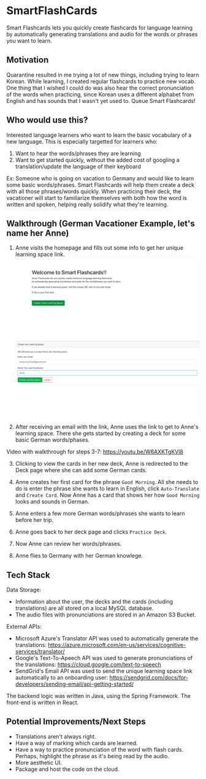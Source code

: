 # SmartFlashCards

Smart Flashcards lets you quickly create flashcards for language learning by automatically generating translations and audio for the words or phrases you want to learn.

## Motivation
Quarantine resulted in me trying a lot of new things, including trying to learn Korean. While learning, I created regular flashcards to practice new vocab. One thing that I wished I could do was also hear the correct pronunciation of the words when practicing, since Korean uses a different alphabet from English and has sounds that I wasn't yet used to. Queue Smart Flashcards!

## Who would use this?
Interested language learners who want to learn the basic vocabulary of a new language. This is especially targetted for learners who:
1. Want to hear the words/phrases they are learning
2. Want to get started quickly, without the added cost of googling a translation/update the language of their keyboard

Ex: Someone who is going on vacation to Germany and would like to learn some basic words/phrases. Smart Flashcards will help them create a deck with all those phrases/words quickly. When practicing their deck, the vacationer will start to familiarize themselves with both how the word is written and spoken, helping really solidify what they're learning.

## Walkthrough (German Vacationer Example, let's name her Anne)
1. Anne visits the homepage and fills out some info to get her unique learning space link.
![Main](https://github.com/KatiaVi/SmartFlashCards/blob/master/MainPage.png)
![Onboard](https://github.com/KatiaVi/SmartFlashCards/blob/master/UserOnboard.png)

2. After receiving an email with the link, Anne uses the link to get to Anne's learning space. There she gets started by creating a deck for some basic German words/phases.

Video with walkthrough for steps 3-7: https://youtu.be/W6AXKTgKVl8

3. Clicking to view the cards in her new deck, Anne is redirected to the Deck page where she can add some German cards.
4. Anne creates her first card for the phrase `Good Morning`. All she needs to do is enter the phrase she wants to learn in English, click `Auto-Translate` and `Create Card`. Now Anne has a card that shows her how `Good Morning` looks and sounds in German.
5. Anne enters a few more German words/phrases she wants to learn before her trip.
6. Anne goes back to her deck page and clicks `Practice Deck`.
7. Now Anne can review her words/phrases.

8. Anne flies to Germany with her German knowlege.

## Tech Stack
Data Storage: 
- Information about the user, the decks and the cards (including translations) are all stored on a local MySQL database.
- The audio files with pronunciations are stored in an Amazon S3 Bucket.

External APIs:
- Microsoft Azure's Translator API was used to automatically generate the translations: https://azure.microsoft.com/en-us/services/cognitive-services/translator/
- Google's Text-To-Apeech API was used to generate pronunciations of the translations: https://cloud.google.com/text-to-speech
- SendGrid's Email API was used to send the unique learning space link automatically to an onboarding user: https://sendgrid.com/docs/for-developers/sending-email/api-getting-started/

The backend logic was written in Java, using the Spring Framework. The front-end is written in React.

## Potential Improvements/Next Steps
- Translations aren't always right.
- Have a way of marking which cards are learned.
- Have a way to practice pronunciation of the word with flash cards. Perhaps, highlight the phrase as it's being read by the audio.
- More aesthetic UI.
- Package and host the code on the cloud.

